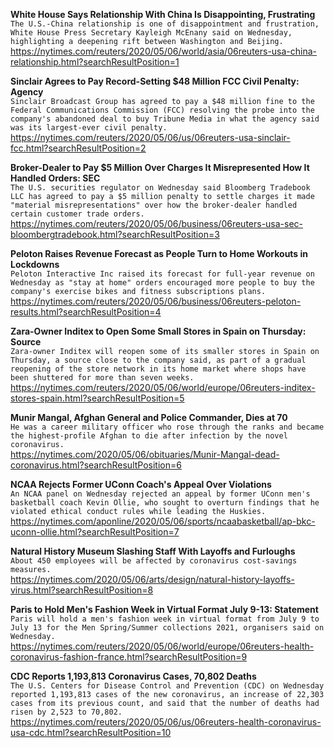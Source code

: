 **White House Says Relationship With China Is Disappointing, Frustrating**\
`The U.S.-China relationship is one of disappointment and frustration, White House Press Secretary Kayleigh McEnany said on Wednesday, highlighting a deepening rift between Washington and Beijing.   `\
https://nytimes.com/reuters/2020/05/06/world/asia/06reuters-usa-china-relationship.html?searchResultPosition=1

**Sinclair Agrees to Pay Record-Setting $48 Million FCC Civil Penalty: Agency**\
`Sinclair Broadcast Group has agreed to pay a $48 million fine to the Federal Communications Commission (FCC) resolving the probe into the company's abandoned deal to buy Tribune Media in what the agency said was its largest-ever civil penalty.`\
https://nytimes.com/reuters/2020/05/06/us/06reuters-usa-sinclair-fcc.html?searchResultPosition=2

**Broker-Dealer to Pay $5 Million Over Charges It Misrepresented How It Handled Orders: SEC**\
`The U.S. securities regulator on Wednesday said Bloomberg Tradebook LLC has agreed to pay a $5 million penalty to settle charges it made "material misrepresentations" over how the broker-dealer handled certain customer trade orders.`\
https://nytimes.com/reuters/2020/05/06/business/06reuters-usa-sec-bloombergtradebook.html?searchResultPosition=3

**Peloton Raises Revenue Forecast as People Turn to Home Workouts in Lockdowns**\
`Peloton Interactive Inc raised its forecast for full-year revenue on Wednesday as "stay at home" orders encouraged more people to buy the company's exercise bikes and fitness subscriptions plans.`\
https://nytimes.com/reuters/2020/05/06/business/06reuters-peloton-results.html?searchResultPosition=4

**Zara-Owner Inditex to Open Some Small Stores in Spain on Thursday: Source**\
`Zara-owner Inditex will reopen some of its smaller stores in Spain on Thursday, a source close to the company said, as part of a gradual reopening of the store network in its home market where shops have been shuttered for more than seven weeks.`\
https://nytimes.com/reuters/2020/05/06/world/europe/06reuters-inditex-stores-spain.html?searchResultPosition=5

**Munir Mangal, Afghan General and Police Commander, Dies at 70**\
`He was a career military officer who rose through the ranks and became the highest-profile Afghan to die after infection by the novel coronavirus.`\
https://nytimes.com/2020/05/06/obituaries/Munir-Mangal-dead-coronavirus.html?searchResultPosition=6

**NCAA Rejects Former UConn Coach's Appeal Over Violations**\
`An NCAA panel on Wednesday rejected an appeal by former UConn men's basketball coach Kevin Ollie, who sought to overturn findings that he violated ethical conduct rules while leading the Huskies.`\
https://nytimes.com/aponline/2020/05/06/sports/ncaabasketball/ap-bkc-uconn-ollie.html?searchResultPosition=7

**Natural History Museum Slashing Staff With Layoffs and Furloughs**\
`About 450 employees will be affected by coronavirus cost-savings measures.`\
https://nytimes.com/2020/05/06/arts/design/natural-history-layoffs-virus.html?searchResultPosition=8

**Paris to Hold Men's Fashion Week in Virtual Format July 9-13: Statement**\
`Paris will hold a men's fashion week in virtual format from July 9 to July 13 for the Men Spring/Summer collections 2021, organisers said on Wednesday.`\
https://nytimes.com/reuters/2020/05/06/world/europe/06reuters-health-coronavirus-fashion-france.html?searchResultPosition=9

**CDC Reports 1,193,813 Coronavirus Cases, 70,802 Deaths**\
`The U.S. Centers for Disease Control and Prevention (CDC) on Wednesday reported 1,193,813 cases of the new coronavirus, an increase of 22,303 cases from its previous count, and said that the number of deaths had risen by 2,523 to 70,802.`\
https://nytimes.com/reuters/2020/05/06/us/06reuters-health-coronavirus-usa-cdc.html?searchResultPosition=10

